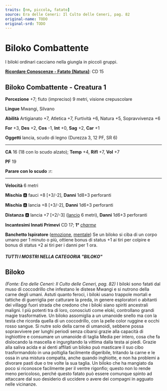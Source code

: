 ```yaml
---
traits: [nm, piccola, fatato]
source: Era delle Ceneri: Il Culto delle Ceneri, pag. 82
original-name: TODO
original-srd: TODO
---
```


# Biloko Combattente

I biloki ordinari cacciano nella giungla in piccoli gruppi.

**[Ricordare Conoscenze - Fatato (Natura)](/azioni/ricordare-conoscenze)**: CD 15

## Biloko Combattente - Creatura 1

**Percezione** +7; fiuto (impreciso) 9 metri, visione crepuscolare

**Lingue** Mwangi, Silvano

**Abilità** Artigianato +7, Atletica +7, Furtività +6, Natura +5, Sopravvivenza +6

**For** +3, **Des** +2, **Cos** -1, **Int** +0, **Sag** +2, **Car** +1

**Oggetti** lancia, scudo di legno (Durezza 3, 12 PF, SR 6)

***

**CA** 16 (18 con lo scudo alzato); **Temp** +4, **Rifl** +7, **Vol** +7

**PF** 19

**Parare con lo scudo** :r:

***

**Velocità** 6 metri

**Mischia** :a: fauci +8 \[+3/-2], **Danni** 1d8+3 perforanti

**Mischia** :a: lancia +8 \[+3/-2], **Danni** 1d6+3 perforanti

**Distanza** :a: lancia +7 \[+2/-3] ([lancio](/tratti/lancio) 6 metri), **Danni** 1d6+3 perforanti

**Incantesimi Innati Primevi** CD 17; **1°** *[charme](/incantesimi/charme)*

**Banchetto Ispiratore** ([emozione](/tratti/emozione), [mentale](/tratti/mentale)) Se un biloko si ciba di un corpo umano per 1 minuto o più, ottiene bonus di status +1 ai tiri per colpire e bonus di status +2 ai tiri per i danni per 1 ora.

##### TUTTI I MOSTRI NELLA CATEGORIA "BILOKO"

## **Biloko**

*(Fonte: Era delle Ceneri: Il Culto delle Ceneri, pag. 82)* I biloki sono fatati dal muso di coccodrillo che infestano le distese Mwangi e si nutrono della carne degli umani. Astuti quanto feroci, i biloki usano trappole mortali e tattiche di guerriglia per catturare la preda, in genere esploratori o abitanti dei villaggi fuori strada che credono che i biloki siano spiriti ancestrali maligni. I più potenti tra di loro, conosciuti come eloki, controllano grandi magie trasformative. Un biloko assomiglia a un umanoide snello ma con la testa che ricorda quella di un coccodrillo, con la pelle color ruggine e occhi rosso sangue. Si nutre solo della carne di umanoidi, sebbene possa sopravvivere per lunghi periodi senza cibarsi grazie alla capacità di inghiottire e consumare un umanoide di taglia Media per intero, cosa che fa dislocando la mascella e ingurgitando la vittima dalla testa ai piedi. Grazie alla saliva acida e ai denti affilati un biloko può masticare il suo cibo trasformandolo in una poltiglia facilmente digeribile, tritando la carne e le ossa in una mistura compatta, anche quando inghiotte, e non ha problemi a divorare pasti due o tre volte la sua taglia. Un biloko che ha mangiato da poco si riconosce facilmente per il ventre rigonfio; questo non lo rende meno pericoloso, perché questo fatato può essere comunque spinto ad attaccare dal suo desiderio di uccidere o avere dei compagni in agguato nelle vicinanze.
